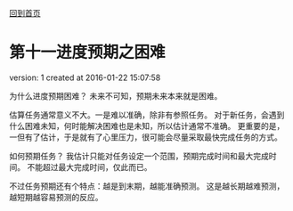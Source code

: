 [回到首页](/)

# 第十一进度预期之困难

  version:  1
  created at 2016-01-22 15:07:58 

  为什么进度预期困难？ 
  未来不可知，预期未来本来就是困难。

  估算任务通常意义不大。一是难以准确，除非有参照任务。
  对于新任务，会遇到什么困难未知，何时能解决困难也是未知，所以估计通常不准确。
  更重要的是，一但有了估计，于是就有了心里压力，很可能会尽量采取最快完成任务的方式。

  如何预期任务？
  我估计只能对任务设定一个范围，预期完成时间和最大完成时间。
  不能超过最大完成时间，仅此而已。

  不过任务预期还有个特点：越是到末期，越能准确预测。
  这是越长期越难预测，越短期越容易预测的反应。


